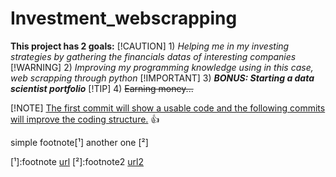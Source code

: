 # Investment_webscrapping

**This project has 2 goals:**
[!CAUTION]
    1) *Helping me in my investing strategies by gathering the financials datas of interesting companies*
[!WARNING]
    2) _Improving my programming knowledge using in this case, web scrapping through python_
[!IMPORTANT]
    3) **_BONUS: Starting a data scientist portfolio_**
[!TIP]
    4) ~~Earning money...~~


[!NOTE]
<ins>The first commit will show a usable code and the following commits will improve the coding structure.</ins> :+1:

<!-- This content will not appear in the rendered Markdown -->

simple footnote[¹]
another one [²]







[¹]:footnote [url](https://github.com/S-S-Zheng/Investment_webscrapping)
[²]:footnote2 [url2](https://www.youtube.com/)
